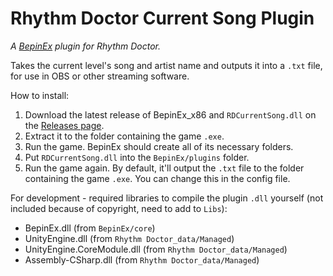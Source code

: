 # Rhythm Doctor Current Song Plugin
*A [BepinEx](https://github.com/BepInEx/BepInEx/releases) plugin for Rhythm Doctor.*

Takes the current level's song and artist name and outputs it into a `.txt` file, for use in OBS or other streaming software.

How to install:
1. Download the latest release of BepinEx_x86 and `RDCurrentSong.dll` on the [Releases page](https://github.com/1ug1a/RDCurrentSong/releases).
2. Extract it to the folder containing the game `.exe`. 
3. Run the game. BepinEx should create all of its necessary folders.
4. Put `RDCurrentSong.dll` into the `BepinEx/plugins` folder.
5. Run the game again. By default, it'll output the `.txt` file to the folder containing the game `.exe`. You can change this in the config file.

For development - required libraries to compile the plugin `.dll` yourself (not included because of copyright, need to add to `Libs`):
* BepinEx.dll (from `BepinEx/core`)
* UnityEngine.dll (from `Rhythm Doctor_data/Managed`)
* UnityEngine.CoreModule.dll (from `Rhythm Doctor_data/Managed`)
* Assembly-CSharp.dll (from `Rhythm Doctor_data/Managed`)
